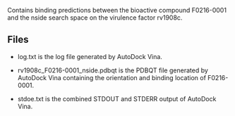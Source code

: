 Contains binding predictions between the bioactive compound F0216-0001 and the nside search space on the virulence factor rv1908c.

## Files

- log.txt is the log file generated by AutoDock Vina.

- rv1908c_F0216-0001_nside.pdbqt is the PDBQT file generated by AutoDock Vina containing the orientation and binding location of F0216-0001.

- stdoe.txt is the combined STDOUT and STDERR output of AutoDock Vina.

